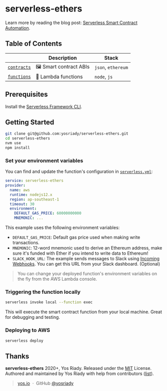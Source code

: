# serverless-ethers

Learn more by reading the blog post: [Serverless Smart Contract Automation](https://yos.io/2020/07/04/serverless-smart-contract-automation/).

## Table of Contents

|                                     | Description                                 | Stack                 |
| ----------------------------------- | ------------------------------------------- | --------------------- |
| [`contracts`](contracts)     | 🖼 Smart contract ABIs | `json`, `ethereum` |
| [`functions`](functions)                  | 🚀 Lambda functions                              | `node`, `js`          |

## Prerequisites

Install the [Serverless Framework CLI](https://www.serverless.com/framework/docs/getting-started/).

## Getting Started

```bash
git clone git@github.com:yosriady/serverless-ethers.git
cd serverless-ethers
nvm use
npm install
```

### Set your environment variables

You can find and update the function's configuration in [`serverless.yml`](https://github.com/yosriady/serverless-ethers/blob/master/serverless.yml):

```yml
service: serverless-ethers
provider:
  name: aws
  runtime: nodejs12.x
  region: ap-southeast-1
  timeout: 30
  environment:
    DEFAULT_GAS_PRICE: 60000000000
    MNEMONIC: ...
```

This example uses the following environment variables:

- `DEFAULT_GAS_PRICE`: Default gas price used when making write transactions.
- `MNEMONIC`: 12-word mnemonic used to derive an Ethereum address, make sure it's funded with Ether if you intend to write data to Ethereum!
- `SLACK_HOOK_URL`: The example sends messages to Slack using [Incoming Webhooks](https://api.slack.com/messaging/webhooks). You can get this URL from your Slack dashboard. (Optional)

> You can change your deployed function's environment variables on the fly from the AWS Lambda console.

### Triggering the function locally

```bash
serverless invoke local --function exec
```

This will execute the smart contract function from your local machine.
Great for debugging and testing.

### Deploying to AWS

```bash
serverless deploy
```

## Thanks

**serverless-ethers** 2020+, Yos Riady. Released under the [MIT] License.<br>
Authored and maintained by Yos Riady with help from contributors ([list][contributors]).

> [yos.io](http://yos.io) &nbsp;&middot;&nbsp;
> GitHub [@yosriady](https://github.com/yosriady)

[MIT]: http://mit-license.org/
[contributors]: http://github.com/yosriady/serverless-ethers/contributors
